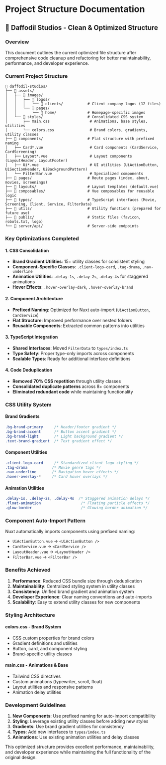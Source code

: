 # Project Structure Documentation

## 📁 Daffodil Studios - Clean & Optimized Structure

### **Overview**
This document outlines the current optimized file structure after comprehensive code cleanup and refactoring for better maintainability, performance, and developer experience.

### **Current Project Structure**

```
📁 daffodil-studios/
├── 📁 assets/
│   ├── 📁 images/
│   │   ├── 📁 logos/
│   │   │   └── 📁 clients/           # Client company logos (12 files)
│   │   └── 📁 pages/
│   │       └── 📁 home/              # Homepage-specific images
│   └── 📁 styles/                    # Consolidated CSS system
│       ├── main.css                  # Animations, base styles, utilities
│       └── colors.css                # Brand colors, gradients, utility classes
├── 📁 components/                    # Flat structure with prefixed naming
│   ├── Card*.vue                     # Card components (CardService, CardScreening)
│   ├── Layout*.vue                   # Layout components (LayoutHeader, LayoutFooter)
│   ├── Ui*.vue                       # UI utilities (UiActionButton, UiSectionHeader, UiBackgroundPattern)
│   └── FilterBar.vue                 # Specialized components
├── 📁 pages/                         # Route pages (index, about, movies, screenings)
├── 📁 layouts/                       # Layout templates (default.vue)
├── 📁 composables/                   # Vue composables for reusable logic
├── 📁 types/                         # TypeScript interfaces (Movie, Screening, Client, Service, FilterData)
├── 📁 utils/                         # Utility functions (prepared for future use)
├── 📁 public/                        # Static files (favicon, robots.txt, logo)
└── 📁 server/api/                    # Server-side endpoints
```

### **Key Optimizations Completed**

#### **1. CSS Consolidation**
- **Brand Gradient Utilities**: 15+ utility classes for consistent styling
- **Component-Specific Classes**: `.client-logo-card`, `.tag-drama`, `.nav-underline`
- **Animation Utilities**: `.delay-1s`, `.delay-2s`, `.delay-4s` for staggered animations
- **Hover Effects**: `.hover-overlay-dark`, `.hover-overlay-brand`

#### **2. Component Architecture**
- **Prefixed Naming**: Optimized for Nuxt auto-import (`UiActionButton`, `CardService`)
- **Flat Structure**: Improved performance over nested folders
- **Reusable Components**: Extracted common patterns into utilities

#### **3. TypeScript Integration**
- **Shared Interfaces**: Moved `FilterData` to `types/index.ts`
- **Type Safety**: Proper type-only imports across components
- **Scalable Types**: Ready for additional interface definitions

#### **4. Code Deduplication**
- **Removed 70% CSS repetition** through utility classes
- **Consolidated duplicate patterns** across 8+ components
- **Eliminated redundant code** while maintaining functionality

### **CSS Utility System**

#### **Brand Gradients**
```css
.bg-brand-primary     /* Header/footer gradient */
.bg-brand-accent      /* Button accent gradient */
.bg-brand-light       /* Light background gradient */
.text-brand-gradient  /* Text gradient effect */
```

#### **Component Utilities**
```css
.client-logo-card     /* Standardized client logo styling */
.tag-drama           /* Movie genre tags */
.nav-underline       /* Navigation hover effects */
.hover-overlay-*     /* Card hover overlays */
```

#### **Animation Utilities**
```css
.delay-1s, .delay-2s, .delay-4s  /* Staggered animation delays */
.float-animation                  /* Floating particle effects */
.glow-border                      /* Glowing border animation */
```

### **Component Auto-Import Pattern**

Nuxt automatically imports components using prefixed naming:
- `UiActionButton.vue` → `<UiActionButton />`
- `CardService.vue` → `<CardService />`
- `LayoutHeader.vue` → `<LayoutHeader />`
- `FilterBar.vue` → `<FilterBar />`

### **Benefits Achieved**

1. **Performance**: Reduced CSS bundle size through deduplication
2. **Maintainability**: Centralized styling system in utility classes
3. **Consistency**: Unified brand gradient and animation system
4. **Developer Experience**: Clear naming conventions and auto-imports
5. **Scalability**: Easy to extend utility classes for new components

### **Styling Architecture**

#### **colors.css** - Brand System
- CSS custom properties for brand colors
- Gradient definitions and utilities
- Button, card, and component styling
- Brand-specific utility classes

#### **main.css** - Animations & Base
- Tailwind CSS directives
- Custom animations (typewriter, scroll, float)
- Layout utilities and responsive patterns
- Animation delay utilities

### **Development Guidelines**

1. **New Components**: Use prefixed naming for auto-import compatibility
2. **Styling**: Leverage existing utility classes before adding new styles
3. **Gradients**: Use brand gradient utilities for consistency
4. **Types**: Add new interfaces to `types/index.ts`
5. **Animations**: Use existing animation utilities and delay classes

This optimized structure provides excellent performance, maintainability, and developer experience while maintaining the full functionality of the original design.